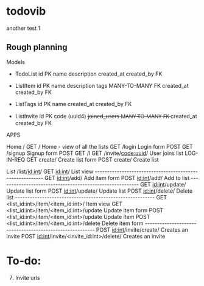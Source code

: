# todovib
another test 1

##  Rough planning

Models
 - TodoList
        id PK
        name
        description
        created_at
        created_by FK

 - ListItem
        id PK
        name
        description
        tags MANY-TO-MANY FK
        created_at
        created_by FK

 - ListTags
        id PK
        name
        created_at
        created_by FK

 - ListInvite
        id PK
        code (uuid4)
        j̶o̶i̶n̶e̶d̶_̶u̶s̶e̶r̶s̶ M̶A̶N̶Y̶-̶T̶O̶-̶M̶A̶N̶Y̶ F̶K̶
        created_at
        created_by FK



APPS

Home /
    GET /   Home - view of all the lists
    GET /login                     Login form
    POST
    GET /signup                    Signup form
    POST
    GET /l
    GET /invite/<code:uuid>/        User joins list        LOG-IN-REQ
    GET create/                            Create list form
    POST create/                           Create list

List /list/<id:int>/
    GET <id:int>/                          List view
    ---------------------------------------------------------
    GET <id:int>/add/                      Add item form
    POST <id:int>/add/                     Add to list
    ---------------------------------------------------------
    GET <id:int>/update/                   Update list form
    POST <id:int>/update/                  Update list
    POST <id:int>/delete/                  Delete list
    ---------------------------------------------------------
    GET <list_id:int>/item/<item_id:int>/         Item view
    GET <list_id:int>/item/<item_id:int>/update   Update item form
    POST <list_id:int>/item/<item_id:int>/update  Update item
    POST <list_id:int>/item/<item_id:int>/delete  Delete item form
    ---------------------------------------------------------
    POST <id:int>/invite/create/           Creates an invite
    POST <id:int>/invite/<invite_id:int>/delete/           Creates an invite


# To-do:
7. Invite urls